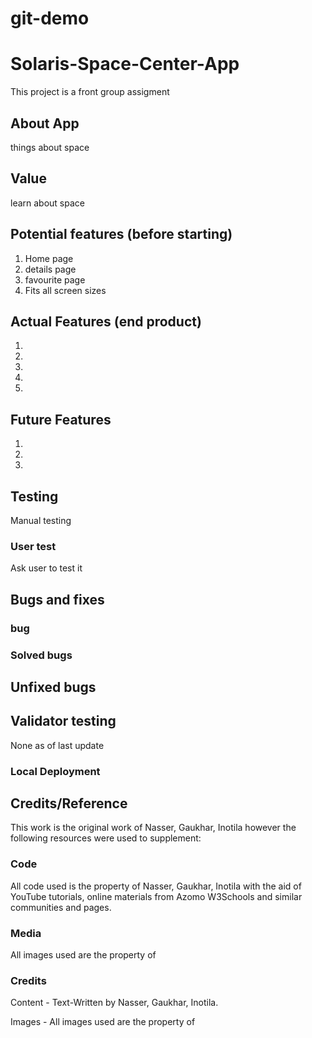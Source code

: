 # git-demo
# Solaris-Space-Center-App

This project is a front group assigment 

## About App
things about space

## Value

learn about space
## Potential features (before starting)

1. Home page
2. details page
3. favourite page
4. Fits all screen sizes

## Actual Features (end product)
1.
2.
3.
4.
5.

## Future Features
1. 
2. 
3. 

## Testing

Manual testing

### User test
Ask user to test it


## Bugs and fixes

### bug

### Solved bugs

## Unfixed bugs

## Validator testing
None as of last update

### Local Deployment


## Credits/Reference
This work is the original work of Nasser, Gaukhar, Inotila however the following resources were used to supplement:

### Code
All code used is the property of  Nasser, Gaukhar, Inotila with the aid of YouTube tutorials, online materials from Azomo
W3Schools and similar communities and pages.
### Media
All images used are the property of 
### Credits

Content -
Text-Written by Nasser, Gaukhar, Inotila.

Images - All images used are the property of 
